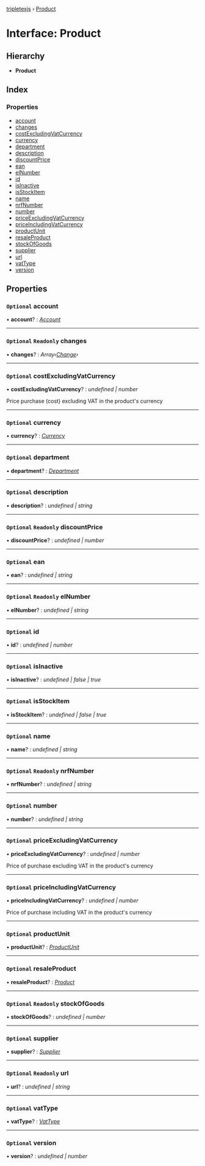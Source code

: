 [tripletexjs](../README.md) › [Product](product.md)

# Interface: Product

## Hierarchy

* **Product**

## Index

### Properties

* [account](product.md#optional-account)
* [changes](product.md#optional-readonly-changes)
* [costExcludingVatCurrency](product.md#optional-costexcludingvatcurrency)
* [currency](product.md#optional-currency)
* [department](product.md#optional-department)
* [description](product.md#optional-description)
* [discountPrice](product.md#optional-readonly-discountprice)
* [ean](product.md#optional-ean)
* [elNumber](product.md#optional-readonly-elnumber)
* [id](product.md#optional-id)
* [isInactive](product.md#optional-isinactive)
* [isStockItem](product.md#optional-isstockitem)
* [name](product.md#optional-name)
* [nrfNumber](product.md#optional-readonly-nrfnumber)
* [number](product.md#optional-number)
* [priceExcludingVatCurrency](product.md#optional-priceexcludingvatcurrency)
* [priceIncludingVatCurrency](product.md#optional-priceincludingvatcurrency)
* [productUnit](product.md#optional-productunit)
* [resaleProduct](product.md#optional-resaleproduct)
* [stockOfGoods](product.md#optional-readonly-stockofgoods)
* [supplier](product.md#optional-supplier)
* [url](product.md#optional-readonly-url)
* [vatType](product.md#optional-vattype)
* [version](product.md#optional-version)

## Properties

### `Optional` account

• **account**? : *[Account](../modules/account.md)*

___

### `Optional` `Readonly` changes

• **changes**? : *Array‹[Change](../modules/change.md)›*

___

### `Optional` costExcludingVatCurrency

• **costExcludingVatCurrency**? : *undefined | number*

Price purchase (cost) excluding VAT in the product's currency

___

### `Optional` currency

• **currency**? : *[Currency](currency.md)*

___

### `Optional` department

• **department**? : *[Department](department.md)*

___

### `Optional` description

• **description**? : *undefined | string*

___

### `Optional` `Readonly` discountPrice

• **discountPrice**? : *undefined | number*

___

### `Optional` ean

• **ean**? : *undefined | string*

___

### `Optional` `Readonly` elNumber

• **elNumber**? : *undefined | string*

___

### `Optional` id

• **id**? : *undefined | number*

___

### `Optional` isInactive

• **isInactive**? : *undefined | false | true*

___

### `Optional` isStockItem

• **isStockItem**? : *undefined | false | true*

___

### `Optional` name

• **name**? : *undefined | string*

___

### `Optional` `Readonly` nrfNumber

• **nrfNumber**? : *undefined | string*

___

### `Optional` number

• **number**? : *undefined | string*

___

### `Optional` priceExcludingVatCurrency

• **priceExcludingVatCurrency**? : *undefined | number*

Price of purchase excluding VAT in the product's currency

___

### `Optional` priceIncludingVatCurrency

• **priceIncludingVatCurrency**? : *undefined | number*

Price of purchase including VAT in the product's currency

___

### `Optional` productUnit

• **productUnit**? : *[ProductUnit](productunit.md)*

___

### `Optional` resaleProduct

• **resaleProduct**? : *[Product](product.md)*

___

### `Optional` `Readonly` stockOfGoods

• **stockOfGoods**? : *undefined | number*

___

### `Optional` supplier

• **supplier**? : *[Supplier](supplier.md)*

___

### `Optional` `Readonly` url

• **url**? : *undefined | string*

___

### `Optional` vatType

• **vatType**? : *[VatType](vattype.md)*

___

### `Optional` version

• **version**? : *undefined | number*
